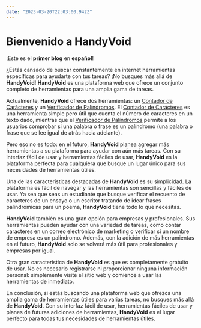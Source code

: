 ```yaml
---
date: "2023-03-20T22:03:00.942Z"
---
```



# Bienvenido a HandyVoid

¡Este es el **primer blog** en **español**!

<!--more-->

[contador-caracteres-link]: </es/tools/character-counter> "Contador de Carácteres"
[verificador-palindromos-link]: </es/tools/palindrome-checker> "Palindrome Checker"

¿Estás cansado de buscar constantemente en internet herramientas específicas para ayudarte con tus tareas? ¡No busques más allá de **HandyVoid**! **HandyVoid** es una plataforma web que ofrece un conjunto completo de herramientas para una amplia gama de tareas.

Actualmente, **HandyVoid** ofrece dos herramientas: un [Contador de Carácteres][contador-caracteres-link] y un [Verificador de Palíndromos][verificador-palindromos-link]. El [Contador de Carácteres][contador-caracteres-link] es una herramienta simple pero útil que cuenta el número de caracteres en un texto dado, mientras que el [Verificador de Palíndromos][verificador-palindromos-link] permite a los usuarios comprobar si una palabra o frase es un palíndromo (una palabra o frase que se lee igual de atrás hacia adelante).

Pero eso no es todo: en el futuro, **HandyVoid** planea agregar más herramientas a su plataforma para ayudar con aún más tareas. Con su interfaz fácil de usar y herramientas fáciles de usar, **HandyVoid** es la plataforma perfecta para cualquiera que busque un lugar único para sus necesidades de herramientas útiles.

Una de las características destacadas de **HandyVoid** es su simplicidad. La plataforma es fácil de navegar y las herramientas son sencillas y fáciles de usar. Ya sea que seas un estudiante que busque verificar el recuento de caracteres de un ensayo o un escritor tratando de idear frases palindrómicas para un poema, **HandyVoid** tiene todo lo que necesitas.

**HandyVoid** también es una gran opción para empresas y profesionales. Sus herramientas pueden ayudar con una variedad de tareas, como contar caracteres en un correo electrónico de marketing o verificar si un nombre de empresa es un palíndromo. Además, con la adición de más herramientas en el futuro, **HandyVoid** solo se volverá más útil para profesionales y empresas por igual.

Otra gran característica de **HandyVoid** es que es completamente gratuito de usar. No es necesario registrarse ni proporcionar ninguna información personal: simplemente visite el sitio web y comience a usar las herramientas de inmediato.

En conclusión, si estás buscando una plataforma web que ofrezca una amplia gama de herramientas útiles para varias tareas, no busques más allá de **HandyVoid**. Con su interfaz fácil de usar, herramientas fáciles de usar y planes de futuras adiciones de herramientas, **HandyVoid** es el lugar perfecto para todas tus necesidades de herramientas útiles.
